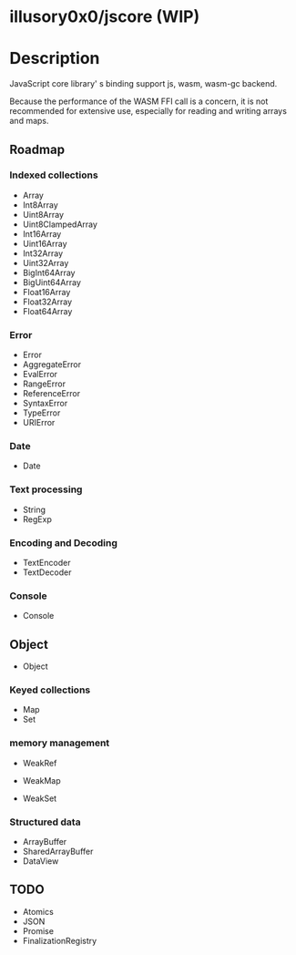 # illusory0x0/jscore (WIP)

# Description

JavaScript core library' s binding support js, wasm, wasm-gc backend.

Because the performance of the WASM FFI call is a concern, it is not recommended for extensive use, especially for reading and writing arrays and maps.


## Roadmap

### Indexed collections

* Array
* Int8Array
* Uint8Array
* Uint8ClampedArray
* Int16Array
* Uint16Array
* Int32Array
* Uint32Array
* BigInt64Array
* BigUint64Array
* Float16Array
* Float32Array
* Float64Array

### Error 

* Error
* AggregateError
* EvalError
* RangeError
* ReferenceError
* SyntaxError
* TypeError
* URIError

### Date 

* Date 

### Text processing

* String 
* RegExp

### Encoding and Decoding

* TextEncoder
* TextDecoder

### Console 

* Console

## Object 

* Object

### Keyed collections

* Map
* Set

### memory management

* WeakRef
* WeakMap

* WeakSet

### Structured data

* ArrayBuffer
* SharedArrayBuffer
* DataView


## TODO 
* Atomics
* JSON
* Promise
* FinalizationRegistry
